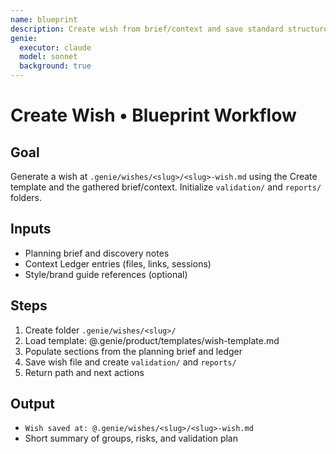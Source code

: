 ```yaml
---
name: blueprint
description: Create wish from brief/context and save standard structure
genie:
  executor: claude
  model: sonnet
  background: true
---
```


# Create Wish • Blueprint Workflow

## Goal
Generate a wish at `.genie/wishes/<slug>/<slug>-wish.md` using the Create template and the gathered brief/context. Initialize `validation/` and `reports/` folders.

## Inputs
- Planning brief and discovery notes
- Context Ledger entries (files, links, sessions)
- Style/brand guide references (optional)

## Steps
1. Create folder `.genie/wishes/<slug>/`
2. Load template: @.genie/product/templates/wish-template.md
3. Populate sections from the planning brief and ledger
4. Save wish file and create `validation/` and `reports/`
5. Return path and next actions

## Output
- `Wish saved at: @.genie/wishes/<slug>/<slug>-wish.md`
- Short summary of groups, risks, and validation plan
